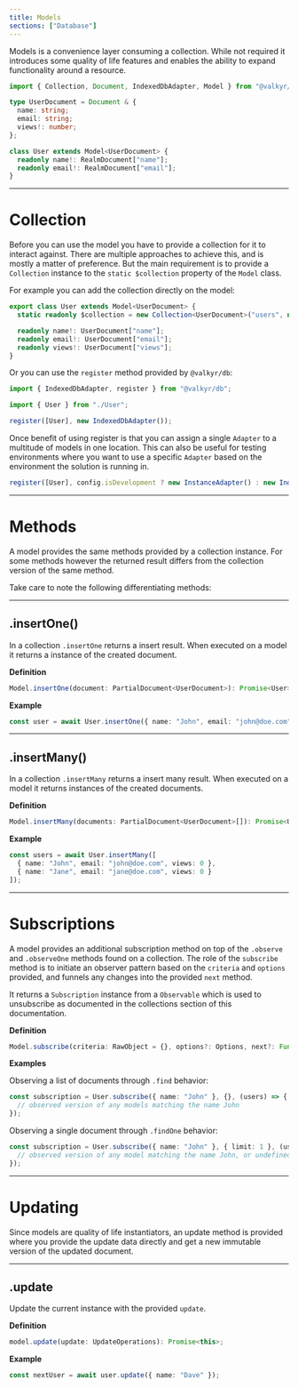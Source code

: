 ```yaml
---
title: Models
sections: ["Database"]
---
```


Models is a convenience layer consuming a collection. While not required it introduces some quality of life features and enables the ability to expand functionality around a resource.

```ts
import { Collection, Document, IndexedDbAdapter, Model } from "@valkyr/db";

type UserDocument = Document & {
  name: string;
  email: string;
  views!: number;
};

class User extends Model<UserDocument> {
  readonly name!: RealmDocument["name"];
  readonly email!: RealmDocument["email"];
}
```

---

# Collection

Before you can use the model you have to provide a collection for it to interact against. There are multiple approaches to achieve this, and is mostly a matter of preference. But the main requirement is to provide a `Collection` instance to the `static $collection` property of the `Model` class.

For example you can add the collection directly on the model:

```ts
export class User extends Model<UserDocument> {
  static readonly $collection = new Collection<UserDocument>("users", new IndexedDbAdapter());

  readonly name!: UserDocument["name"];
  readonly email!: UserDocument["email"];
  readonly views!: UserDocument["views"];
}
```

Or you can use the `register` method provided by `@valkyr/db`:

```ts
import { IndexedDbAdapter, register } from "@valkyr/db";

import { User } from "./User";

register([User], new IndexedDbAdapter());
```

Once benefit of using register is that you can assign a single `Adapter` to a multitude of models in one location. This can also be useful for testing environments where you want to use a specific `Adapter` based on the environment the solution is running in.

```ts
register([User], config.isDevelopment ? new InstanceAdapter() : new IndexedDbAdapter());
```

---

# Methods

A model provides the same methods provided by a collection instance. For some methods however the returned result differs from the collection version of the same method.

Take care to note the following differentiating methods:

---

## .insertOne()

In a collection `.insertOne` returns a insert result. When executed on a model it returns a instance of the created document.

**Definition**

```ts
Model.insertOne(document: PartialDocument<UserDocument>): Promise<User>;
```

**Example**

```ts
const user = await User.insertOne({ name: "John", email: "john@doe.com", views: 0 });
```

---

## .insertMany()

In a collection `.insertMany` returns a insert many result. When executed on a model it returns instances of the created documents.

**Definition**

```ts
Model.insertMany(documents: PartialDocument<UserDocument>[]): Promise<User[]>;
```

**Example**

```ts
const users = await User.insertMany([
  { name: "John", email: "john@doe.com", views: 0 },
  { name: "Jane", email: "jane@doe.com", views: 0 }
]);
```

---

# Subscriptions

A model provides an additional subscription method on top of the `.observe` and `.observeOne` methods found on a collection. The role of the `subscribe` method is to initiate an observer pattern based on the `criteria` and `options` provided, and funnels any changes into the provided `next` method.

It returns a `Subscription` instance from a `Observable` which is used to unsubscribe as documented in the collections section of this documentation.

**Definition**

```ts
Model.subscribe(criteria: RawObject = {}, options?: Options, next?: Function): Subscription;
```

**Examples**

Observing a list of documents through `.find` behavior:

```ts
const subscription = User.subscribe({ name: "John" }, {}, (users) => {
  // observed version of any models matching the name John
});
```

Observing a single document through `.findOne` behavior:

```ts
const subscription = User.subscribe({ name: "John" }, { limit: 1 }, (user) => {
  // observed version of any model matching the name John, or undefined if no matches are found
});
```

---

# Updating

Since models are quality of life instantiators, an update method is provided where you provide the update data directly and get a new immutable version of the updated document.

---

## .update

Update the current instance with the provided `update`.

**Definition**

```ts
model.update(update: UpdateOperations): Promise<this>;
```

**Example**

```ts
const nextUser = await user.update({ name: "Dave" });
```
